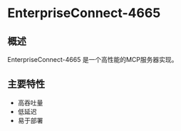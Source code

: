 # EnterpriseConnect-4665

## 概述

EnterpriseConnect-4665 是一个高性能的MCP服务器实现。

## 主要特性

- 高吞吐量
- 低延迟
- 易于部署
